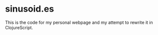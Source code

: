 sinusoid.es
===========

This is the code for my personal webpage and my attempt to rewrite it
in ClojureScript.
